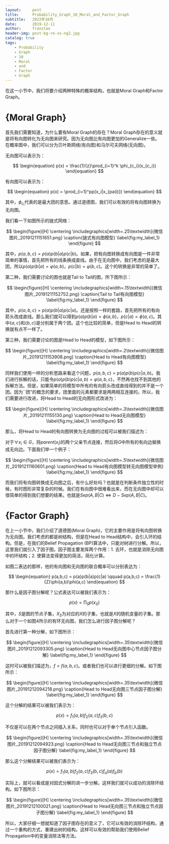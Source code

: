 ```yaml
---
layout:     post
title:      Probability_Graph_10_Moral_and_Factor_Graph
subtitle:   2022年10月
date:       2019-12-11
author:     franztao
header-img: post-bg-re-vs-ng2.jpg
catalog: true
tags:
    - Probability
    - Graph
    - 10
    - Moral
    - and
    - Factor
    - Graph
---
```


    

在这一小节中，我们将要介绍两种特殊的概率结构，也就是Moral Graph和Factor Graph。

#  {Moral Graph}
首先我们需要知道，为什么要有Moral Graph的存在？Moral Graph存在的意义就是将有向图转化为无向图来研究。因为无向图比有向图更加的Generalize一些。在概率图中，我们可以分为贝叶斯网络(有向图)和马尔可夫网络(无向图)。

无向图可以表示为：

$$
\begin{equation}
    p(x) = \frac{1}{z}\prod_{i=1}^k \phi_{c_i}(x_{c_i})
\end{equation}
$$

有向图可以表示为：

$$
\begin{equation}
    p(x) = \prod_{i=1}^pp(x_i|x_{pa(i)})
\end{equation}
$$

其中，$\phi_{c_i}$代表的是最大团的意思。通过道德图，我们可以有效的将有向图转换为无向图。

我们看一下如图所示的链式网络：

$$
\begin{figure}[H]
    \centering
    \includegraphics[width=.25\textwidth]{微信图片_20191211151651.png}
    \caption{链式有向图模型}
    \label{fig:my_label_1}
\end{figure}
$$

其中，$p(a,b,c) = p(a)p(b|a)p(c|b)$。如果，把有向图转换成有向图是一件非常简单的事情，首先把所有的线条换成直线。由于在无向图中，我们考虑的是最大团，所以$p(a)p(b|a) = \varphi(a,b)$，$p(c|b) = \varphi(b,c)$。这个的转换是非常的简单了。

第二种，我们需要讨论的图也就是Tail to Tail的图，所下图所示：

$$
\begin{figure}[H]
    \centering
    \includegraphics[width=.15\textwidth]{微信图片_20191211152752.png}
    \caption{Tail to Tail有向图模型}
    \label{fig:my_label_1}
\end{figure}
$$

其中，$p(a,b,c) = p(a)p(b|a)p(c|a)$。还是按照一样的套路，首先把所有的有向箭头改成直线。那么我们就可以得到$p(a)p(b|a) = \phi(a,b)$，$p(c|a) = \phi(a,c)$。其中$\{a,c\}$和$\{b,c\}$是分别属于两个团。这个也比较的简单，但是Head to Head的转换就有点不一样了。

第三种，我们需要讨论的图是Head to Head的模型，如下图所示：

$$
\begin{figure}[H]
    \centering
    \includegraphics[width=.2\textwidth]{微信图片_20191211153908.png}
    \caption{Head to Head有向图模型}
    \label{fig:my_label_1}
\end{figure}
$$

同样我们使用一样的分析思路来看这个问题，$p(a,b,c) = p(a)p(b)p(c|a,b)$。我们进行拆解的话，只能令$p(a)p(b)p(c|a,b) = \varphi(a,b,c)$，不然再也找不到其他的拆解方法。但是，如果简单的将模型中所有的有向箭头改成直线得到的并不是一个团。因为``团"的概念的要求，团里面的元素都要求是两两相互连接的。所以，我们需要进行改进，将Head to Head的无向图形式改进为：

$$
\begin{figure}[H]
    \centering
    \includegraphics[width=.3\textwidth]{微信图片_20191211155130.png}
    \caption{Head to Head无向图模型}
    \label{fig:my_label_1}
\end{figure}
$$

那么，将Head to Head的有向图转换为无向图的过程可以被我们描述为：

对于$\forall x_i \in G$，将$parent(x_i)$的两个父亲节点连接，然后将$G$中所有的有向边替换成无向边。下面我们举一个例子：

$$
\begin{figure}[H]
    \centering
    \includegraphics[width=.5\textwidth]{微信图片_20191211160601.png}
    \caption{Head to Head有向图模型转无向图模型举例}
    \label{fig:my_label_1}
\end{figure}
$$

而我们将有向图转换成无向图之后，有什么好处吗？也就是在判断条件独立性的时候，有时图形非常复杂的时候。我们在有向图中很难看出来，而在无向图中却可以很简单的得到我们想要的结果。也就是$Sep(A,B|C) \Longleftrightarrow D-Sep(A,B|C)$。

#  {Factor Graph}
在上一小节中，我们介绍了道德图(Moral Graph)，它的主要作用是将有向图转换为无向图。我们考虑的都是树结构，但是在Head to Head结构中，会引入环的结构。但是，在我们的Belief Propagation (BP)算法中，只能对树进行分解。所以，这里我们就引入了因子图。因子图主要发挥两个作用：1. 去环，也就是消除无向图中的环结构；2. 使算法变得更加的简洁，简化计算。

如图二表达的那样，他的有向图和无向图的联合概率可以分别表达为：

$$
\begin{equation}
    p(a,b,c) = p(a)p(b|a)p(c|a) \qquad p(a,b,c) = \frac{1}{Z}\phi(a,b)\phi(a,c)
\end{equation}
$$

那什么是因子图分解呢？公式表达可以被我们表示为：

$$
\begin{equation}
    p(x) = \prod_{S}p(x_S)
\end{equation}
$$

其中，$S$是图的节点子集，$X_S$为对应的$X$的子集，也就是$X$的随机变量的子集。那么对于一个如图4所示的有环无向图，我们怎么进行因子图分解呢？

首先进行第一种分解，如下图所示：

$$
\begin{figure}[H]
    \centering
    \includegraphics[width=.35\textwidth]{微信图片_20191212093305.png}
    \caption{Head to Head无向图中心节点因子图分解}
    \label{fig:my_label_1}
\end{figure}
$$

这时可以被我们描述为，$f = f(a,b,c)$。或者我们也可以进行更细的分解。如下图所示：

$$
\begin{figure}[H]
    \centering
    \includegraphics[width=.35\textwidth]{微信图片_20191212094218.png}
    \caption{Head to Head无向图三节点因子图分解}
    \label{fig:my_label_1}
\end{figure}
$$


这个分解的结果可以被我们表示为：

$$
\begin{equation}
    p(x) = f_1(a,b)f_2(a,c)f_3(b,c)
\end{equation}
$$

不仅是可以在两个节点之间插入关系，同时也可以对于单个节点引入函数。

$$
\begin{figure}[H]
    \centering
    \includegraphics[width=.35\textwidth]{微信图片_20191212094923.png}
    \caption{Head to Head无向图三节点和独立节点因子图分解}
    \label{fig:my_label_1}
\end{figure}
$$

那么这个分解结果可以被我们表示为：

$$
\begin{equation}
    p(x) = f_1(a,b)f_2(a,c)f_3(b,c)f_a(a)f_b(b)
\end{equation}
$$

实际上，就可以看成是对因式分解的进一步分解。这样我们就可以成功的消除环结构。如下图所示：

$$
\begin{figure}[H]
    \centering
    \includegraphics[width=.35\textwidth]{微信图片_20191212100021.png}
    \caption{Head to Head无向图三节点和独立节点因子图分解}
    \label{fig:my_label_1}
\end{figure}
$$

所以，大家仔细一想就知道了因子图存在的意义了，它可以有效的消除环结构，通过一个重构的方式，重建出树的结构。这样可以有效的帮助我们使用Belief Propagation中的变量消除法等方法。

















